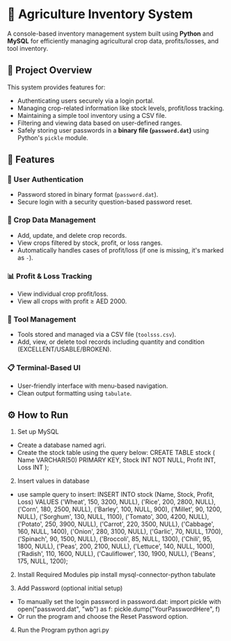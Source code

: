 # 🌾 Agriculture Inventory System

A console-based inventory management system built using **Python** and **MySQL** for efficiently managing agricultural crop data, profits/losses, and tool inventory.

## 📌 Project Overview

This system provides features for:
- Authenticating users securely via a login portal.
- Managing crop-related information like stock levels, profit/loss tracking.
- Maintaining a simple tool inventory using a CSV file.
- Filtering and viewing data based on user-defined ranges.
- Safely storing user passwords in a **binary file (`password.dat`)** using Python's `pickle` module.

## 🔧 Features

### 🔐 User Authentication
- Password stored in binary format (`password.dat`).
- Secure login with a security question-based password reset.

### 🌱 Crop Data Management
- Add, update, and delete crop records.
- View crops filtered by stock, profit, or loss ranges.
- Automatically handles cases of profit/loss (if one is missing, it's marked as `-`).

### 📊 Profit & Loss Tracking
- View individual crop profit/loss.
- View all crops with profit ≥ AED 2000.

### 🧰 Tool Management
- Tools stored and managed via a CSV file (`toolsss.csv`).
- Add, view, or delete tool records including quantity and condition (EXCELLENT/USABLE/BROKEN).

### 📋 Terminal-Based UI
- User-friendly interface with menu-based navigation.
- Clean output formatting using `tabulate`.

## ⚙️ How to Run

1. Set up MySQL
- Create a database named agri.
- Create the stock table using the query below:
  CREATE TABLE stock (
    Name VARCHAR(50) PRIMARY KEY,
    Stock INT NOT NULL,
    Profit INT,
    Loss INT
);

2. Insert values in database
- use sample query to insert:
  INSERT INTO stock (Name, Stock, Profit, Loss) VALUES
('Wheat', 150, 3200, NULL),
('Rice', 200, 2800, NULL),
('Corn', 180, 2500, NULL),
('Barley', 100, NULL, 900),
('Millet', 90, 1200, NULL),
('Sorghum', 130, NULL, 1100),
('Tomato', 300, 4200, NULL),
('Potato', 250, 3900, NULL),
('Carrot', 220, 3500, NULL),
('Cabbage', 160, NULL, 1400),
('Onion', 280, 3100, NULL),
('Garlic', 70, NULL, 1700),
('Spinach', 90, 1500, NULL),
('Broccoli', 85, NULL, 1300),
('Chili', 95, 1800, NULL),
('Peas', 200, 2100, NULL),
('Lettuce', 140, NULL, 1000),
('Radish', 110, 1600, NULL),
('Cauliflower', 130, 1900, NULL),
('Beans', 175, NULL, 1200);

2. Install Required Modules
pip install mysql-connector-python tabulate

3. Add Password (optional initial setup)
- To manually set the login password in password.dat:
  import pickle
  with open("password.dat", "wb") as f:
     pickle.dump("YourPasswordHere", f)
- Or run the program and choose the Reset Password option.

4. Run the Program
python agri.py
